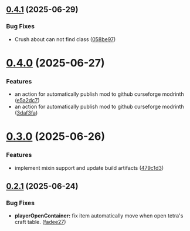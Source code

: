 ## [0.4.1](https://github.com/ticsea/quickpickme/compare/v0.4.0...v0.4.1) (2025-06-29)


### Bug Fixes

* Crush about can not find class ([058be97](https://github.com/ticsea/quickpickme/commit/058be9716bf3f3a947ca8b70c21a1734ff1bba66))



# [0.4.0](https://github.com/ticsea/quickpickme/compare/v1.4.1...v0.4.0) (2025-06-27)


### Features

* an action for automatically publish mod to github curseforge modrinth ([e5a2dc7](https://github.com/ticsea/quickpickme/commit/e5a2dc7f8df09936164a4a761bc7a98931a8fb27))
* an action for automatically publish mod to github curseforge modrinth ([3daf3fa](https://github.com/ticsea/quickpickme/commit/3daf3fa376210774d7a7b5c3d50517dd4e7a20f7))



# [0.3.0](https://github.com/ticsea/quickpickme/compare/v0.2.1...v0.3.0) (2025-06-26)


### Features

* implement mixin support and update build artifacts ([479c1d3](https://github.com/ticsea/quickpickme/commit/479c1d3c50aeed3e48f6944d5ac13a7870e0512d))



## [0.2.1](https://github.com/ticsea/quickpickme/compare/v0.2.0...v0.2.1) (2025-06-24)


### Bug Fixes

* **playerOpenContainer:** fix item automatically move when open tetra's craft table. ([fadee27](https://github.com/ticsea/quickpickme/commit/fadee274424e5d64d85eeab158e673ddc1ac5b8b))



